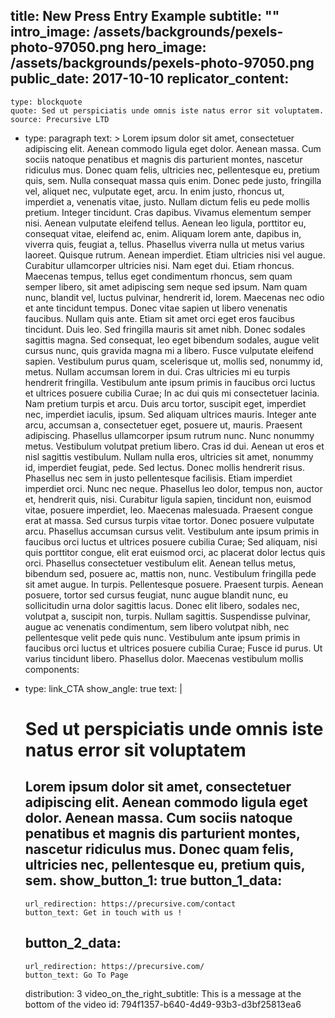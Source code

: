 title: New Press Entry Example
subtitle: ""
intro_image: /assets/backgrounds/pexels-photo-97050.png
hero_image: /assets/backgrounds/pexels-photo-97050.png
public_date: 2017-10-10
replicator_content:
  - 
    type: blockquote
    quote: Sed ut perspiciatis unde omnis iste natus error sit voluptatem.
    source: Precursive LTD
  - 
    type: paragraph
    text: >
      Lorem ipsum dolor sit amet, consectetuer adipiscing elit. Aenean commodo ligula eget dolor. Aenean
      massa. Cum sociis natoque penatibus et magnis dis parturient montes, nascetur ridiculus mus. Donec
      quam felis, ultricies nec, pellentesque eu, pretium quis, sem. Nulla consequat massa quis enim.
      Donec pede justo, fringilla vel, aliquet nec, vulputate eget, arcu. In enim justo, rhoncus ut,
      imperdiet a, venenatis vitae, justo. Nullam dictum felis eu pede mollis pretium. Integer tincidunt.
      Cras dapibus. Vivamus elementum semper nisi. Aenean vulputate eleifend tellus. Aenean leo ligula,
      porttitor eu, consequat vitae, eleifend ac, enim. Aliquam lorem ante, dapibus in, viverra quis,
      feugiat a, tellus. Phasellus viverra nulla ut metus varius laoreet. Quisque rutrum. Aenean
      imperdiet. Etiam ultricies nisi vel augue. Curabitur ullamcorper ultricies nisi. Nam eget dui. Etiam
      rhoncus. Maecenas tempus, tellus eget condimentum rhoncus, sem quam semper libero, sit amet
      adipiscing sem neque sed ipsum. Nam quam nunc, blandit vel, luctus pulvinar, hendrerit id, lorem.
      Maecenas nec odio et ante tincidunt tempus. Donec vitae sapien ut libero venenatis faucibus. Nullam
      quis ante. Etiam sit amet orci eget eros faucibus tincidunt. Duis leo. Sed fringilla mauris sit amet
      nibh. Donec sodales sagittis magna. Sed consequat, leo eget bibendum sodales, augue velit cursus
      nunc, quis gravida magna mi a libero. Fusce vulputate eleifend sapien. Vestibulum purus quam,
      scelerisque ut, mollis sed, nonummy id, metus. Nullam accumsan lorem in dui. Cras ultricies mi eu
      turpis hendrerit fringilla. Vestibulum ante ipsum primis in faucibus orci luctus et ultrices posuere
      cubilia Curae; In ac dui quis mi consectetuer lacinia. Nam pretium turpis et arcu. Duis arcu tortor,
      suscipit eget, imperdiet nec, imperdiet iaculis, ipsum. Sed aliquam ultrices mauris. Integer ante
      arcu, accumsan a, consectetuer eget, posuere ut, mauris. Praesent adipiscing. Phasellus ullamcorper
      ipsum rutrum nunc. Nunc nonummy metus. Vestibulum volutpat pretium libero. Cras id dui. Aenean ut
      eros et nisl sagittis vestibulum. Nullam nulla eros, ultricies sit amet, nonummy id, imperdiet
      feugiat, pede. Sed lectus. Donec mollis hendrerit risus. Phasellus nec sem in justo pellentesque
      facilisis. Etiam imperdiet imperdiet orci. Nunc nec neque. Phasellus leo dolor, tempus non, auctor
      et, hendrerit quis, nisi. Curabitur ligula sapien, tincidunt non, euismod vitae, posuere imperdiet,
      leo. Maecenas malesuada. Praesent congue erat at massa. Sed cursus turpis vitae tortor. Donec
      posuere vulputate arcu. Phasellus accumsan cursus velit. Vestibulum ante ipsum primis in faucibus
      orci luctus et ultrices posuere cubilia Curae; Sed aliquam, nisi quis porttitor congue, elit erat
      euismod orci, ac placerat dolor lectus quis orci. Phasellus consectetuer vestibulum elit. Aenean
      tellus metus, bibendum sed, posuere ac, mattis non, nunc. Vestibulum fringilla pede sit amet augue.
      In turpis. Pellentesque posuere. Praesent turpis. Aenean posuere, tortor sed cursus feugiat, nunc
      augue blandit nunc, eu sollicitudin urna dolor sagittis lacus. Donec elit libero, sodales nec,
      volutpat a, suscipit non, turpis. Nullam sagittis. Suspendisse pulvinar, augue ac venenatis
      condimentum, sem libero volutpat nibh, nec pellentesque velit pede quis nunc. Vestibulum ante ipsum
      primis in faucibus orci luctus et ultrices posuere cubilia Curae; Fusce id purus. Ut varius
      tincidunt libero. Phasellus dolor. Maecenas vestibulum mollis
components:
  - 
    type: link_CTA
    show_angle: true
    text: |
      # Sed ut perspiciatis unde omnis iste natus error sit voluptatem
      
      Lorem ipsum dolor sit amet, consectetuer adipiscing elit. Aenean commodo ligula eget dolor. Aenean massa. Cum sociis natoque penatibus et magnis dis parturient montes, nascetur ridiculus mus. Donec quam felis, ultricies nec, pellentesque eu, pretium quis, sem.
    show_button_1: true
    button_1_data:
      - 
        url_redirection: https://precursive.com/contact
        button_text: Get in touch with us !
    button_2_data:
      - 
        url_redirection: https://precursive.com/
        button_text: Go To Page
    distribution: 3
    video_on_the_right_subtitle: This is a message at the bottom of the video
id: 794f1357-b640-4d49-93b3-d3bf25813ea6
